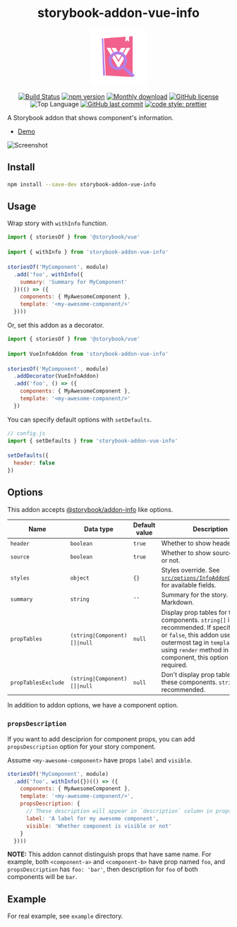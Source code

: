 <div align="center">
  
# storybook-addon-vue-info

<img src="./assets/logo.png" width="128" alt="logo">

[![Build Status](https://travis-ci.com/pocka/storybook-addon-vue-info.svg?branch=master)](https://travis-ci.com/pocka/storybook-addon-vue-info)
[![npm version](https://badge.fury.io/js/storybook-addon-vue-info.svg)](https://badge.fury.io/js/storybook-addon-vue-info)
[![Monthly download](https://img.shields.io/npm/dm/storybook-addon-vue-info.svg)](https://www.npmjs.com/package/storybook-addon-vue-info)
[![GitHub license](https://img.shields.io/github/license/pocka/storybook-addon-vue-info.svg)](https://github.com/pocka/storybook-addon-vue-info/blob/master/LICENSE)
![Top Language](https://img.shields.io/github/languages/top/pocka/storybook-addon-vue-info.svg)
[![GitHub last commit](https://img.shields.io/github/last-commit/pocka/storybook-addon-vue-info.svg)](https://github.com/pocka/storybook-addon-vue-info/commits/master)
[![code style: prettier](https://img.shields.io/badge/code_style-prettier-ff69b4.svg)](https://github.com/prettier/prettier)

</div>


A Storybook addon that shows component's information.

- [Demo](https://storybook-addon-vue-info.netlify.com/)

![Screenshot](https://raw.githubusercontent.com/pocka/storybook-addon-vue-info/master/assets/storybook-addon-vue-info--screen-shot.png)

## Install

```sh
npm install --save-dev storybook-addon-vue-info
```

## Usage

Wrap story with `withInfo` function.

```js
import { storiesOf } from '@storybook/vue'

import { withInfo } from 'storybook-addon-vue-info'

storiesOf('MyComponent', module)
  .add('foo', withInfo({
    summary: 'Summary for MyComponent'
  })(() => ({
    components: { MyAwesomeComponent },
    template: '<my-awesome-component/>'
  })))
```

Or, set this addon as a decorator.

```js
import { storiesOf } from '@storybook/vue'

import VueInfoAddon from 'storybook-addon-vue-info'

storiesOf('MyComponent', module)
  .addDecorator(VueInfoAddon)
  .add('foo', () => ({
    components: { MyAwesomeComponent },
    template: '<my-awesome-component/>'
  })
```

You can specify default options with `setDefaults`.

```js
// config.js
import { setDefaults } from 'storybook-addon-vue-info'

setDefaults({
  header: false
})
```

## Options

This addon accepts [@storybook/addon-info](https://github.com/storybooks/storybook/tree/master/addons/info) like options.

| Name                | Data type                     | Default value | Description                                                                                                                                                                                                                 |
| ------------------- | ----------------------------- | ------------- | --------------------------------------------------------------------------------------------------------------------------------------------------------------------------------------------------------------------------- |
| `header`            | `boolean`                     | `true`        | Whether to show header or not.                                                                                                                                                                                              |
| `source`            | `boolean`                     | `true`        | Whether to show source(usage) or not.                                                                                                                                                                                       |
| `styles`            | `object`                      | `{}`          | Styles override. See [`src/options/InfoAddonOptions.ts`](src/options/InfoAddonOptions.ts) for available fields.                                                                                                             |
| `summary`           | `string`                      | `''`          | Summary for the story. Accepts Markdown.                                                                                                                                                                                    |
| `propTables`        | `(string\|Component)[]\|null` | `null`        | Display prop tables for these components. `string[]` is recommended. If specified `null` or `false`, this addon use outermost tag in `template`. When using `render` method in a story component, this option is required.  |
| `propTablesExclude` | `(string\|Component)[]\|null` | `null`        | Don't display prop tables for these components. `string[]` is recommended.                                                                                                                                                  |

In addition to addon options, we have a component option.

### `propsDescription`

If you want to add desciprion for component props, you can add `propsDescription` option for your story component.

Assume `<my-awesome-component>` have props `label` and `visible`.

```js
storiesOf('MyComponent', module)
  .add('foo', withInfo({})(() => ({
    components: { MyAwesomeComponent },
    template: '<my-awesome-component/>',
    propsDescription: {
      // These description will appear in `description` column in props table
      label: 'A label for my awesome component',
      visible: 'Whether component is visible or not'
    }
  })))
```

**NOTE:** This addon cannot distinguish props that have same name. For example, both `<component-a>` and `<component-b>` have prop named `foo`, and `propsDescription` has `foo: 'bar'`, then description for `foo` of both components will be `bar`.

## Example

For real example, see `example` directory.
